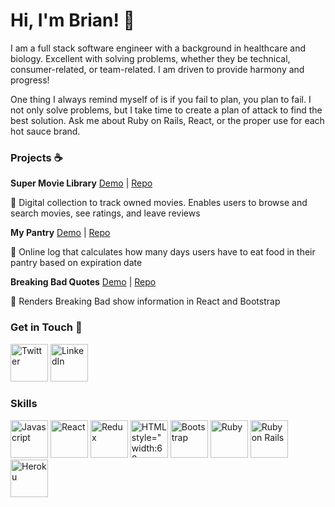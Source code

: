 # Hi, I'm Brian! 👋

<!--
**bidiaz101/bidiaz101** is a ✨ _special_ ✨ repository because its `README.md` (this file) appears on your GitHub profile.

Here are some ideas to get you started:

- 🔭 I’m currently working on ...
- 🌱 I’m currently learning ...
- 👯 I’m looking to collaborate on ...
- 🤔 I’m looking for help with ...
- 💬 Ask me about ...
- 📫 How to reach me: ...
- 😄 Pronouns: ...
- ⚡ Fun fact: ...
-->

I am a full stack software engineer with a background in healthcare and biology. Excellent with solving problems, whether they be technical, consumer-related, or 
team-related. I am driven to provide harmony and progress!

One thing I always remind myself of is if you fail to plan, you plan to fail. I not only solve problems, but I take time to create a plan of attack to find the best solution. Ask me about Ruby on Rails, React, or the proper use for each hot sauce brand. 

### Projects :coffee:

**Super Movie Library** [Demo](https://www.youtube.com/watch?v=4Qoii_8cGOs) | [Repo](https://github.com/bidiaz101/movie-library)

:movie_camera: Digital collection to track owned movies. Enables users to browse and search movies, see ratings, and leave reviews

**My Pantry** [Demo](https://www.youtube.com/watch?v=IvDlxXLK0UU) | [Repo](https://github.com/bidiaz101/my-pantry-log)

:apple: Online log that calculates how many days users have to eat food in their pantry based on expiration date 

**Breaking Bad Quotes** [Demo](https://www.youtube.com/watch?v=q4QmZRY7geM&t=8s) | [Repo](https://github.com/bidiaz101/phase-2-project)

:microscope: Renders Breaking Bad show information in React and Bootstrap

### Get in Touch :email:
<p float='left'>
    <img src="https://cdn.jsdelivr.net/gh/devicons/devicon/icons/twitter/twitter-original.svg" alt='Twitter' style=" width:60px ; height:60px " />
    <img src="https://cdn.jsdelivr.net/gh/devicons/devicon/icons/linkedin/linkedin-original.svg" alt='LinkedIn' style=" width:60px ; height:60px " />
</p>

### Skills
<p float='left'>
  <img src="https://cdn.jsdelivr.net/gh/devicons/devicon/icons/javascript/javascript-original.svg" alt='Javascript' style=" width:60px ; height:60px "/>
  <img src="https://cdn.jsdelivr.net/gh/devicons/devicon/icons/react/react-original-wordmark.svg" alt='React' style=" width:60px ; height:60px " />
  <img src="https://cdn.jsdelivr.net/gh/devicons/devicon/icons/redux/redux-original.svg" alt='Redux' style=" width:60px ; height:60px " />
  <img src="https://cdn.jsdelivr.net/gh/devicons/devicon/icons/html5/html5-original-wordmark.svg" alt='HTML style=" width:60px ; height:60px " />
  <img src="https://cdn.jsdelivr.net/gh/devicons/devicon/icons/css3/css3-original-wordmark.svg" alt='CSS' style=" width:60px ; height:60px " />
  <img src="https://cdn.jsdelivr.net/gh/devicons/devicon/icons/bootstrap/bootstrap-plain-wordmark.svg" alt='Bootstrap' style=" width:60px ; height:60px " />
  <img src="https://cdn.jsdelivr.net/gh/devicons/devicon/icons/ruby/ruby-original-wordmark.svg" alt='Ruby' style=" width:60px ; height:60px " />
  <img src="https://cdn.jsdelivr.net/gh/devicons/devicon/icons/rails/rails-plain-wordmark.svg" alt='Ruby on Rails' style=" width:60px ; height:60px " />
  <img src="https://cdn.jsdelivr.net/gh/devicons/devicon/icons/heroku/heroku-plain-wordmark.svg" alt='Heroku' style=" width:60px ; height:60px " />
</p>
